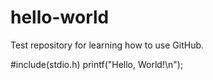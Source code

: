 # hello-world
Test repository for learning how to use GitHub.

#include(stdio.h)
printf("Hello, World!\n");
